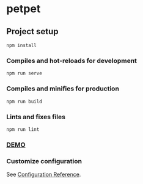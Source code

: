 # petpet

## Project setup
```
npm install
```

### Compiles and hot-reloads for development
```
npm run serve
```

### Compiles and minifies for production
```
npm run build
```

### Lints and fixes files
```
npm run lint
```

### [DEMO](https://charlie50503.github.io/rwd-homework-path-8/#/)

### Customize configuration
See [Configuration Reference](https://cli.vuejs.org/config/).
